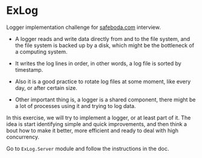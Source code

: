 # ExLog

Logger implementation challenge for [safeboda.com](safeboda.com) interview.

* A logger reads and write data directly from and to the file system, and the
  file system is backed up by a disk, which might be the bottleneck of a
  computing system.

* It writes the log lines in order, in other words, a log file is sorted by
  timestamp.

* Also it is a good practice to rotate log files at some moment, like every day,
  or after certain size.

* Other important thing is, a logger is a shared component, there might be a
  lot of processes using it and trying to log data.

In this exercise, we will try to implement a logger, or at least part of it.
The idea is start identifying simple and quick improvements,
and then think a bout how to make it better,
more efficient and ready to deal with high concurrency.

Go to `ExLog.Server` module and follow the instructions in the doc.

